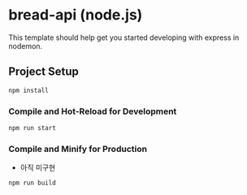 # bread-api (node.js)

This template should help get you started developing with express in nodemon.

## Project Setup

```sh
npm install
```

### Compile and Hot-Reload for Development

```sh
npm run start
```

### Compile and Minify for Production
- 아직 미구현
```sh
npm run build
```

